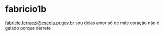 # fabricio1b
fabricio.ferraezi@escola.pr.gov.br
sou delas
amor só de mãe 
coração não é gelado porque derrete 



























